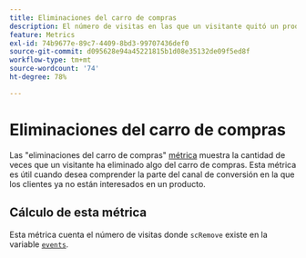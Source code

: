 ```yaml
---
title: Eliminaciones del carro de compras
description: El número de visitas en las que un visitante quitó un producto del carro de compras.
feature: Metrics
exl-id: 74b9677e-89c7-4409-8bd3-99707436def0
source-git-commit: d095628e94a45221815b1d08e35132de09f5ed8f
workflow-type: tm+mt
source-wordcount: '74'
ht-degree: 78%

---
```


# Eliminaciones del carro de compras

Las &quot;eliminaciones del carro de compras&quot; [métrica](overview.md) muestra la cantidad de veces que un visitante ha eliminado algo del carro de compras. Esta métrica es útil cuando desea comprender la parte del canal de conversión en la que los clientes ya no están interesados en un producto.

## Cálculo de esta métrica

Esta métrica cuenta el número de visitas donde `scRemove` existe en la variable [`events`](/help/implement/vars/page-vars/events/events-overview.md).

